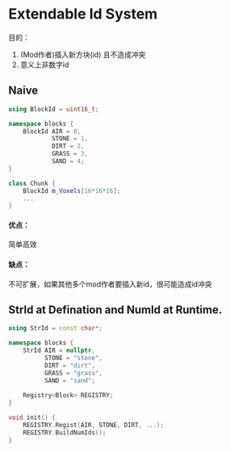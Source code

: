 
# Extendable Id System

目的：
<!-- 1. agnostic insert new block id without cause id conflict. -->
1. (Mod作者)插入新方块(id) 且不造成冲突
2. 意义上非数字id 



## Naive

```cpp
using BlockId = uint16_t;

namespace blocks {
    BlockId AIR = 0,
            STONE = 1,
            DIRT = 2,
            GRASS = 3,
            SAND = 4;
}

class Chunk {
    BlockId m_Voxels[16*16*16];
    ...
}
```
#### 优点：
简单高效
#### 缺点：
不可扩展，如果其他多个mod作者要插入新id，很可能造成id冲突


## StrId at Defination and NumId at Runtime.

```cpp
using StrId = const char*;

namespace blocks {
    StrId AIR = nullptr,
          STONE = "stone",
          DIRT = "dirt",
          GRASS = "grass",
          SAND = "sand";
    
    Registry<Block> REGISTRY;
}

void init() {
    REGISTRY.Regist(AIR, STONE, DIRT, ...);
    REGISTRY.BuildNumIds();
}




```
